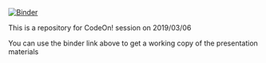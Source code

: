 [![Binder](https://mybinder.org/badge_logo.svg)](https://mybinder.org/v2/gh/keckcodeon/intro_to_tidyverse/master?urlpath=rstudio )

This is a repository for CodeOn! session on 2019/03/06

You can use the binder link above to get a working copy of the presentation materials
